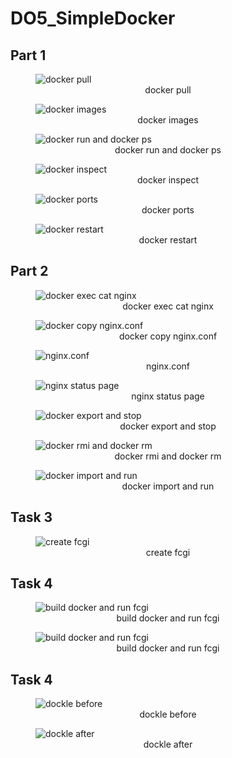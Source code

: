 # DO5_SimpleDocker

## Part 1

<figure>
    <img alt="docker pull" src="images/part1/docker_pull.png" title="docker pull"/>
    <figcaption style="text-align: center">docker pull</figcaption>
</figure>

<figure>
    <img alt="docker images" src="images/part1/docker_images.png"/>
    <figcaption style="text-align: center">docker images</figcaption>
</figure>

<figure>
    <img alt="docker run and docker ps" src="images/part1/docker_run_ps.png"/>
    <figcaption style="text-align: center">docker run and docker ps</figcaption>
</figure>

<figure>
    <img alt="docker inspect" src="images/part1/docker_inspect.png"/>
    <figcaption style="text-align: center">docker inspect</figcaption>
</figure>

<figure>
    <img alt="docker ports" src="images/part1/docker_ports.png"/>
    <figcaption style="text-align: center">docker ports</figcaption>
</figure>

<figure>
    <img alt="docker restart" src="images/part1/docker_restart.png"/>
    <figcaption style="text-align: center">docker restart</figcaption>
</figure>

## Part 2

<figure>
    <img alt="docker exec cat nginx" src="images/part2/exec_cat_nginx.png"/>
    <figcaption style="text-align: center">docker exec cat nginx</figcaption>
</figure>

<figure>
    <img alt="docker copy nginx.conf" src="images/part2/docker_nginx.png"/>
    <figcaption style="text-align: center">docker copy nginx.conf</figcaption>
</figure>

<figure>
    <img alt="nginx.conf" src="images/part2/nginx.conf.png"/>
    <figcaption style="text-align: center">nginx.conf</figcaption>
</figure>

<figure>
    <img alt="nginx status page" src="images/part2/docker_nginx.png"/>
    <figcaption style="text-align: center">nginx status page</figcaption>
</figure>

<figure>
    <img alt="docker export and stop" src="images/part2/docker_export_and_stop.png"/>
    <figcaption style="text-align: center">docker export and stop</figcaption>
</figure>

<figure>
    <img alt="docker rmi and docker rm" src="images/part2/docker_rmi_rm.png"/>
    <figcaption style="text-align: center">docker rmi and docker rm</figcaption>
</figure>

<figure>
    <img alt="docker import and run" src="images/part2/docker_import_and_run.png"/>
    <figcaption style="text-align: center">docker import and run</figcaption>
</figure>

## Task 3

<figure>
    <img alt="create fcgi" src="images/part3/fcgi.png"/>
    <figcaption style="text-align: center">create fcgi</figcaption>
</figure>

## Task 4

<figure>
    <img alt="build docker and run fcgi" src="images/part4/docker_fcgi_start.png"/>
    <figcaption style="text-align: center">build docker and run fcgi</figcaption>
</figure>

<figure>
    <img alt="build docker and run fcgi" src="images/part4/docker_fcgi_end.png"/>
    <figcaption style="text-align: center">build docker and run fcgi</figcaption>
</figure>

## Task 4

<figure>
    <img alt="dockle before" src="images/part5/dockle_fcgi_before.png"/>
    <figcaption style="text-align: center">dockle before</figcaption>
</figure>

<figure>
    <img alt="dockle after" src="images/part5/dockle_fcgi_after.png"/>
    <figcaption style="text-align: center">dockle after</figcaption>
</figure>


